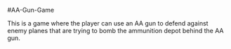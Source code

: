 #AA-Gun-Game

This is a game where the player can use an AA gun to defend against enemy planes that are trying to bomb the ammunition depot behind the AA gun.
